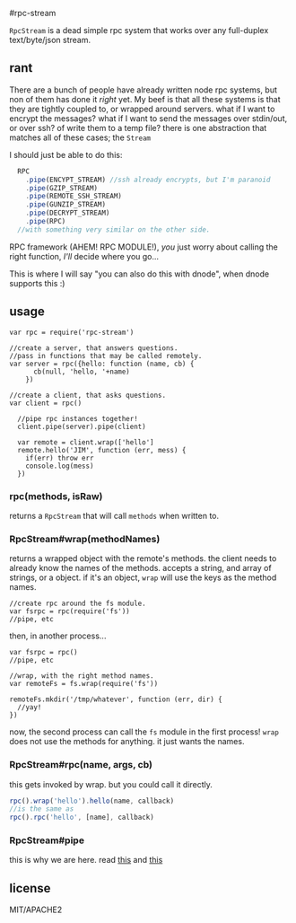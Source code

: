 #rpc-stream

`RpcStream` is a dead simple rpc system that works over any full-duplex text/byte/json stream.

## rant

There are a bunch of people have already written node rpc systems, but non of them has done it _right_ yet.
My beef is that all these systems is that they are tightly coupled to, or wrapped around servers. what if I want to encrypt the messages? what if I want to send the messages over stdin/out, or over ssh? of write them to a temp file? there is one abstraction that matches all of these cases; the `Stream`

I should just be able to do this:

``` js
  RPC
    .pipe(ENCYPT_STREAM) //ssh already encrypts, but I'm paranoid
    .pipe(GZIP_STREAM)
    .pipe(REMOTE_SSH_STREAM)
    .pipe(GUNZIP_STREAM)
    .pipe(DECRYPT_STREAM)
    .pipe(RPC)
  //with something very similar on the other side.
```
RPC framework (AHEM! RPC MODULE!), _you_ just worry about calling the right function, _I'll_ decide where you go...

This is where I will say "you can also do this with dnode", when dnode supports this :)

## usage

```
var rpc = require('rpc-stream')

//create a server, that answers questions.
//pass in functions that may be called remotely.
var server = rpc({hello: function (name, cb) {
      cb(null, 'hello, '+name)
    })

//create a client, that asks questions.
var client = rpc()

  //pipe rpc instances together!
  client.pipe(server).pipe(client)

  var remote = client.wrap(['hello']
  remote.hello('JIM', function (err, mess) {
    if(err) throw err
    console.log(mess)
  })

```

### rpc(methods, isRaw)

returns a `RpcStream` that will call `methods` when written to.

### RpcStream\#wrap(methodNames)

returns a wrapped object with the remote's methods.
the client needs to already know the names of the methods.
accepts a string, and array of strings, or a object.
if it's an object, `wrap` will use the keys as the method names. 

```
//create rpc around the fs module.
var fsrpc = rpc(require('fs'))
//pipe, etc
```

then, in another process...

```
var fsrpc = rpc()
//pipe, etc

//wrap, with the right method names.
var remoteFs = fs.wrap(require('fs'))

remoteFs.mkdir('/tmp/whatever', function (err, dir) {
  //yay!  
})

```

now, the second process can call the `fs` module in the first process!
`wrap` does not use the methods for anything. it just wants the names.

### RpcStream#rpc(name, args, cb)

this gets invoked by wrap. but you could call it directly.

``` js
rpc().wrap('hello').hello(name, callback)
//is the same as
rpc().rpc('hello', [name], callback)
```

### RpcStream#pipe

this is why we are here. read [this](http://nodejs.org/api/stream.html#stream_stream_pipe_destination_options) and [this](https://github.com/joyent/node/blob/master/lib/stream.js)


## license

MIT/APACHE2

